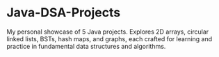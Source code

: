 # Java-DSA-Projects
My personal showcase of 5 Java projects. Explores 2D arrays, circular linked lists, BSTs, hash maps, and graphs, each crafted for learning and practice in fundamental data structures and algorithms.
